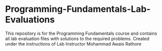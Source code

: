 # Programming-Fundamentals-Lab-Evaluations
This repository is for the Programming Fundamentals course and contains all lab evaluation files with solutions to the required problems. Created under the instructions of Lab Instructor Mohammad Awais Rathore

